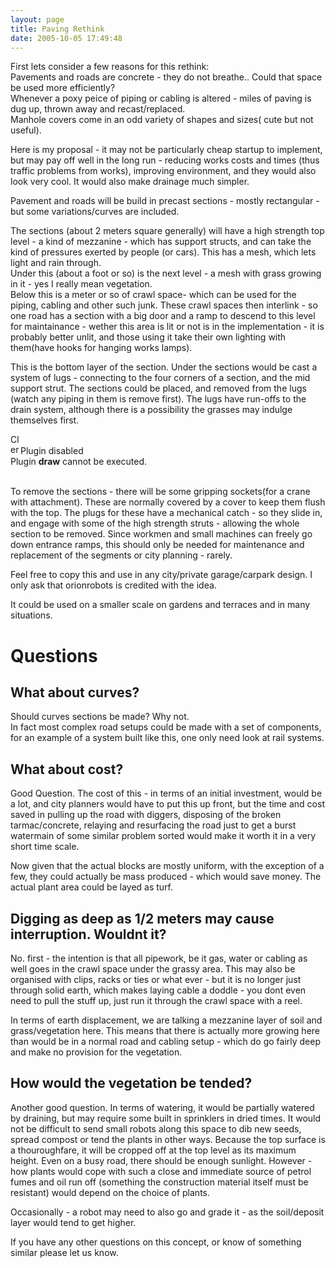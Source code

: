 ```yaml
---
layout: page
title: Paving Rethink
date: 2005-10-05 17:49:48
---
```

<p>First lets consider a few reasons for this rethink:
<br/>Pavements and roads are concrete - they do not breathe.. Could that space be used more efficiently?
<br/>Whenever a poxy peice of piping or cabling is altered - miles of paving is dug up, thrown away and recast/replaced.
<br/>Manhole covers come in an odd variety of shapes and sizes( cute but not useful).
</p>
<p>Here is my proposal - it may not be particularly cheap startup to implement, but may pay off well in the long run - reducing works costs and times (thus traffic problems from works), improving environment, and they would also look very cool. It would also make drainage much simpler.
</p>
<p>Pavement and roads will be build in precast sections - mostly rectangular - but some variations/curves are included.
</p>
<p>The sections (about 2 meters square generally) will have a high strength top level - a kind of mezzanine - which has support structs, and can take the kind of pressures exerted by people (or cars). This has a mesh, which lets light and rain through.
<br/>Under this (about a foot or so) is the next level - a mesh with grass growing in it - yes I really mean vegetation.
<br/>Below this is a meter or so of crawl space- which can be used for the piping, cabling and other such junk. These crawl spaces then interlink - so one road has a section with a big door and a ramp to descend to this level for maintainance - wether this area is lit or not is in the implementation - it is probably better unlit, and those using it take their own lighting with them(have hooks for hanging works lamps).
</p>
<p>This is the bottom layer of the section. Under the sections would be cast a system of lugs - connecting to the four corners of a section, and the mid support strut. The sections could be placed, and removed from the lugs (watch any piping in them is remove first). The lugs have run-offs to the drain system, although there is a possibility the grasses may indulge themselves first.
</p>
<div class="clearfix rbox error"><img alt="Close" class="rbox-close img-responsive" height="16" onclick="$(this).parent().fadeOut();" src="img/icons/close.png" title="Close" width="16"/><div class="rbox-title"><img alt="error" class="icon img-responsive" height="16" src="img/icons/information.png" title="error" width="16"/><span>Plugin disabled</span></div><div class="rbox-data">Plugin <strong>draw</strong> cannot be executed.</div></div>
<p>
<br/>To remove the sections - there will be some gripping sockets(for a crane with attachment). These are normally covered by a cover to keep them flush with the top. The plugs for these have a mechanical catch - so they slide in, and engage with some of the high strength struts - allowing the whole section to be removed. Since workmen and small machines can freely go down entrance ramps, this should only be needed for maintenance and replacement of the segments or city planning - rarely.
</p>
<p>Feel free to copy this and use in any city/private garage/carpark design. I only ask that orionrobots is credited with the idea.
</p>
<p>It could be used on a smaller scale on gardens and terraces and in many situations.
</p>
<h1  id="Questions">Questions</h1>
<h2  id="What_about_curves_">What about curves?</h2>
<p>Should curves sections be made? Why not.
<br/>In fact most complex road setups could be made with a set of components, for an example of a system built like this, one only need look at rail systems.
</p>
<h2  id="What_about_cost_">What about cost?</h2>
<p>Good Question. The cost of this - in terms of an initial investment, would be a lot, and city planners would have to put this up front, but the time and cost saved in pulling up the road with diggers, disposing of the broken tarmac/concrete, relaying and resurfacing the road just to get a burst watermain of some similar problem sorted would make it worth it in a very short time scale.
</p>
<p>Now given that the actual blocks are mostly uniform, with the exception of a few, they could actually be mass produced - which would save money. The actual plant area could be layed as turf.
</p>
<h2  id="Digging_as_deep_as_1_2_meters_may_cause_interruption._Wouldnt_it_">Digging as deep as 1/2 meters may cause interruption. Wouldnt it?</h2>
<p>No. first - the intention is that all pipework, be it gas, water or cabling as well goes in the crawl space under the grassy area. This may also be organised with clips, racks or ties or what ever - but it is no longer just through solid earth, which makes laying cable a doddle - you dont even need to pull the stuff up, just run it through the crawl space with a reel.
</p>
<p>In terms of earth displacement, we are talking a mezzanine layer of soil and grass/vegetation here. This means that there is actually more growing here than would be in a normal road and cabling setup - which do go fairly deep and make no provision for the vegetation.
</p>
<h2  id="How_would_the_vegetation_be_tended_">How would the vegetation be tended?</h2>
<p>Another good question. In terms of watering, it would be partially watered by draining, but may require some built in sprinklers in dried times. It would not be difficult to send small robots along this space to dib new seeds, spread compost or tend the plants in other ways. Because the top surface is a thouroughfare, it will be cropped off at the top level as its maximum height. Even on a busy road, there should be enough sunlight. However - how plants would cope with such a close and immediate source of petrol fumes and oil run off (something the construction material itself must be resistant) would depend on the choice of plants.
</p>
<p>Occasionally - a robot may need to also go and grade it - as the soil/deposit layer would tend to get higher.
</p>
<p>If you have any other questions on this concept, or know of something similar please let us know.
</p>
